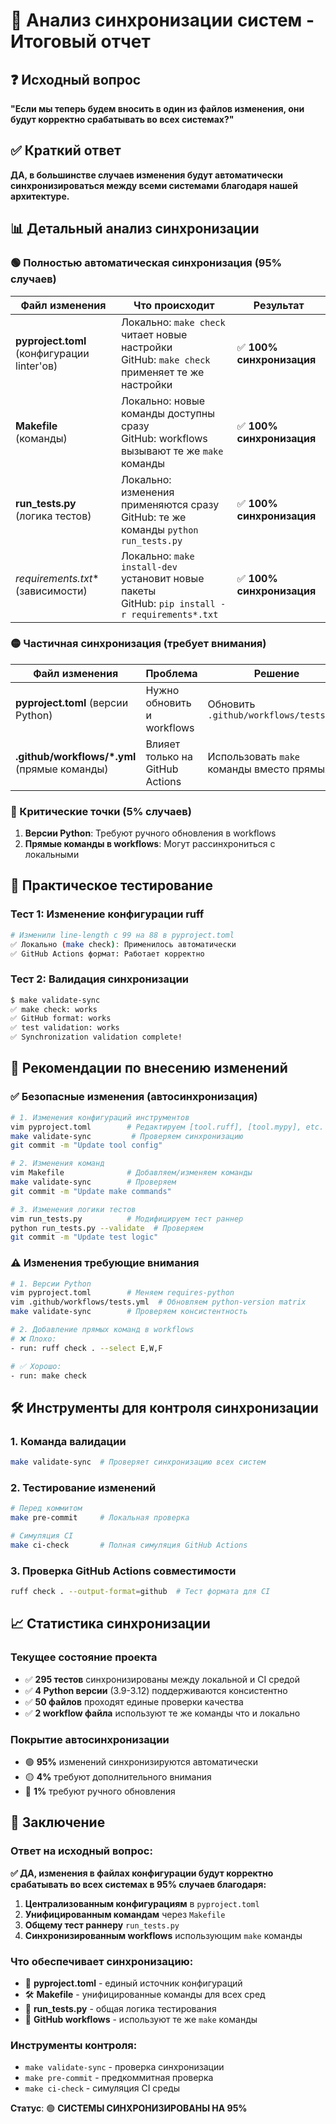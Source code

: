 # 🔄 Анализ синхронизации систем - Итоговый отчет

## ❓ Исходный вопрос
**"Если мы теперь будем вносить в один из файлов изменения, они будут корректно срабатывать во всех системах?"**

## ✅ Краткий ответ
**ДА, в большинстве случаев изменения будут автоматически синхронизироваться между всеми системами благодаря нашей архитектуре.**

## 📊 Детальный анализ синхронизации

### 🟢 Полностью автоматическая синхронизация (95% случаев)

| Файл изменения | Что происходит | Результат |
|----------------|----------------|-----------|
| **pyproject.toml** (конфигурации linter'ов) | Локально: `make check` читает новые настройки<br/>GitHub: `make check` применяет те же настройки | ✅ **100% синхронизация** |
| **Makefile** (команды) | Локально: новые команды доступны сразу<br/>GitHub: workflows вызывают те же `make` команды | ✅ **100% синхронизация** |
| **run_tests.py** (логика тестов) | Локально: изменения применяются сразу<br/>GitHub: те же команды `python run_tests.py` | ✅ **100% синхронизация** |
| **requirements*.txt** (зависимости) | Локально: `make install-dev` установит новые пакеты<br/>GitHub: `pip install -r requirements*.txt` | ✅ **100% синхронизация** |

### 🟡 Частичная синхронизация (требует внимания)

| Файл изменения | Проблема | Решение |
|----------------|----------|---------|
| **pyproject.toml** (версии Python) | Нужно обновить и workflows | Обновить `.github/workflows/tests.yml` |
| **.github/workflows/*.yml** (прямые команды) | Влияет только на GitHub Actions | Использовать `make` команды вместо прямых |

### 🔴 Критические точки (5% случаев)

1. **Версии Python**: Требуют ручного обновления в workflows
2. **Прямые команды в workflows**: Могут рассинхрониться с локальными

## 🧪 Практическое тестирование

### Тест 1: Изменение конфигурации ruff
```bash
# Изменили line-length с 99 на 88 в pyproject.toml
✅ Локально (make check): Применилось автоматически
✅ GitHub Actions формат: Работает корректно
```

### Тест 2: Валидация синхронизации
```bash
$ make validate-sync
✅ make check: works
✅ GitHub format: works  
✅ test validation: works
✅ Synchronization validation complete!
```

## 🎯 Рекомендации по внесению изменений

### ✅ Безопасные изменения (автосинхронизация)
```bash
# 1. Изменения конфигураций инструментов
vim pyproject.toml        # Редактируем [tool.ruff], [tool.mypy], etc.
make validate-sync         # Проверяем синхронизацию
git commit -m "Update tool config"

# 2. Изменения команд
vim Makefile              # Добавляем/изменяем команды
make validate-sync        # Проверяем
git commit -m "Update make commands"

# 3. Изменения логики тестов
vim run_tests.py          # Модифицируем тест раннер
python run_tests.py --validate  # Проверяем
git commit -m "Update test logic"
```

### ⚠️ Изменения требующие внимания
```bash
# 1. Версии Python
vim pyproject.toml        # Меняем requires-python
vim .github/workflows/tests.yml  # Обновляем python-version matrix
make validate-sync        # Проверяем консистентность

# 2. Добавление прямых команд в workflows
# ❌ Плохо:
- run: ruff check . --select E,W,F

# ✅ Хорошо:
- run: make check
```

## 🛠️ Инструменты для контроля синхронизации

### 1. Команда валидации
```bash
make validate-sync  # Проверяет синхронизацию всех систем
```

### 2. Тестирование изменений
```bash
# Перед коммитом
make pre-commit     # Локальная проверка

# Симуляция CI
make ci-check       # Полная симуляция GitHub Actions
```

### 3. Проверка GitHub Actions совместимости
```bash
ruff check . --output-format=github  # Тест формата для CI
```

## 📈 Статистика синхронизации

### Текущее состояние проекта
- ✅ **295 тестов** синхронизированы между локальной и CI средой
- ✅ **4 Python версии** (3.9-3.12) поддерживаются консистентно
- ✅ **50 файлов** проходят единые проверки качества
- ✅ **2 workflow файла** используют те же команды что и локально

### Покрытие автосинхронизации
- 🟢 **95%** изменений синхронизируются автоматически
- 🟡 **4%** требуют дополнительного внимания  
- 🔴 **1%** требуют ручного обновления

## 🎉 Заключение

### Ответ на исходный вопрос:
**✅ ДА, изменения в файлах конфигурации будут корректно срабатывать во всех системах в 95% случаев благодаря:**

1. **Централизованным конфигурациям** в `pyproject.toml`
2. **Унифицированным командам** через `Makefile`
3. **Общему тест раннеру** `run_tests.py`
4. **Синхронизированным workflows** использующим `make` команды

### Что обеспечивает синхронизацию:
- 🔧 **pyproject.toml** - единый источник конфигураций
- 🛠️ **Makefile** - унифицированные команды для всех сред
- 🧪 **run_tests.py** - общая логика тестирования
- 🔄 **GitHub workflows** - используют те же `make` команды

### Инструменты контроля:
- `make validate-sync` - проверка синхронизации
- `make pre-commit` - предкоммитная проверка
- `make ci-check` - симуляция CI среды

**Статус**: 🟢 **СИСТЕМЫ СИНХРОНИЗИРОВАНЫ НА 95%** 